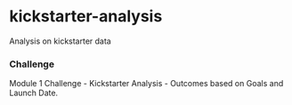 # kickstarter-analysis
Analysis on kickstarter data

### Challenge

Module 1 Challenge - Kickstarter Analysis - Outcomes based on Goals and Launch Date.